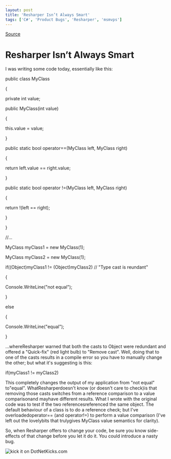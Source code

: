 ```yaml
---
layout: post
title: 'Resharper Isn’t Always Smart'
tags: ['C#', 'Product Bugs', 'Resharper', 'msmvps']
---
```

[Source](http://blogs.msmvps.com/peterritchie/2008/03/31/resharper-isn-t-always-smart/ "Permalink to Resharper Isn’t Always Smart")

# Resharper Isn’t Always Smart

I was writing some code today, essentially like this:

  

public class MyClass

{

 private int value;

 public MyClass(int value)

 {

  this.value = value;

 }

 public static bool operator==(MyClass left, MyClass right)

 {

  return left.value == right.value;

 }



 public static bool operator !=(MyClass left, MyClass right)

 {

  return !(left == right);

 }

}

  

 //…

 MyClass myClass1 = new MyClass(1);

 MyClass myClass2 = new MyClass(1);

 if((Object)myClass1 != (Object)myClass2) // "Type cast is reundant"

 {

  Console.WriteLine("not equal");

 }

 else

 {

  Console.WriteLine("equal");

 }

…whereResharper warned that both the casts to Object were redundant and offered a "Quick-fix" (red light bulb) to "Remove cast". Well, doing that to one of the casts results in a compile error so you have to manually change the other; but what it's suggesting is this:

  

 if(myClass1 != myClass2)

This completely changes the output of my application from "not equal" to"equal". WhatResharperdoesn't know (or doesn't care to check)is that removing those casts switches from a reference comparison to a value comparisonand mayhave different results. What I wrote with the original code was to test if the two referencesreferenced the same object. The default behaviour of a class is to do a reference check; but I've overloadedoperator== (and operator!=) to perform a value comparison (I've left out the lovelybits that trulygives MyClass value semantics for clarity).

So, when Resharper offers to change your code, be sure you know side-effects of that change before you let it do it. You could introduce a nasty bug.

![kick it on DotNetKicks.com][1]

[1]: http://www.dotnetkicks.com/Services/Images/KickItImageGenerator.ashx?url=http%3a%2f%2fmsmvps.com%2fblogs%2fpeterritchie%2farchive%2f2008%2f03%2f31%2fresharper-isn-t-always-smart.aspx


